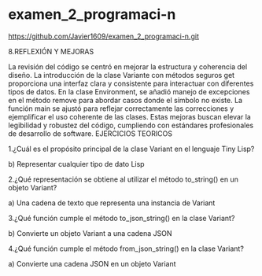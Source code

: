 # examen_2_programaci-n

https://github.com/Javier1609/examen_2_programaci-n.git


8.REFLEXIÓN Y MEJORAS

La revisión del código se centró en mejorar la estructura y coherencia del diseño. La introducción de la clase Variante con métodos seguros get proporciona una interfaz clara y consistente para interactuar con diferentes tipos de datos. En la clase Environment, se añadió manejo de excepciones en el método remove para abordar casos donde el símbolo no existe. La función main se ajustó para reflejar correctamente las correcciones y ejemplificar el uso coherente de las clases. Estas mejoras buscan elevar la legibilidad y robustez del código, cumpliendo con estándares profesionales de desarrollo de software.
EJERCICIOS TEORICOS




1.¿Cuál es el propósito principal de la clase Variant en el lenguaje Tiny Lisp?

b) Representar cualquier tipo de dato Lisp


2.¿Qué representación se obtiene al utilizar el método to_string() en un objeto Variant?

a) Una cadena de texto que representa una instancia de Variant


3.¿Qué función cumple el método to_json_string() en la clase Variant?

b) Convierte un objeto Variant a una cadena JSON


4.¿Qué función cumple el método from_json_string() en la clase Variant?

a) Convierte una cadena JSON en un objeto Variant

